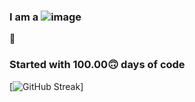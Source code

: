 ### I am a  ![image](https://github.com/MRNOONE333/MRNOONE333/assets/104716575/2defe093-8bad-48bf-bda4-9619edf23a9d)
👋

### Started with 100.00🙃 days of code
[![GitHub Streak](https://streak-stats.demolab.com?user=MRNOONE333&theme=terafox)]



<!--
**MRNOONE333/MRNOONE333** is a ✨ _special_ ✨ repository because its `README.md` (this file) appears on your GitHub profile.

Here are some ideas to get you started:

- 🔭 I’m currently working on ...
- 🌱 I’m currently learning ...
- 👯 I’m looking to collaborate on ...
- 🤔 I’m looking for help with ...
- 💬 Ask me about ...
- 📫 How to reach me: ...
- 😄 Pronouns: ...
- ⚡ Fun fact: ...
-->
